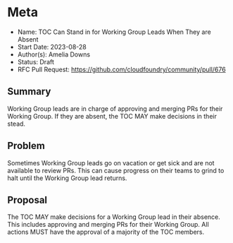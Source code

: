 # Meta
[meta]: #meta
- Name: TOC Can Stand in for Working Group Leads When They are Absent
- Start Date: 2023-08-28
- Author(s): Amelia Downs
- Status: Draft <!-- Acceptable values: Draft, Approved, On Hold, Superseded -->
- RFC Pull Request: https://github.com/cloudfoundry/community/pull/676


## Summary

Working Group leads are in charge of approving and merging PRs for their
Working Group. If they are absent, the TOC MAY make decisions in their stead.

## Problem

Sometimes Working Group leads go on vacation or get sick and are not available
to review PRs. This can cause progress on their teams to grind to halt until
the Working Group lead returns.

## Proposal

The TOC MAY make decisions for a Working Group lead in their absence. This
includes approving and merging PRs for their Working Group. All actions MUST
have the approval of a majority of the TOC members.

